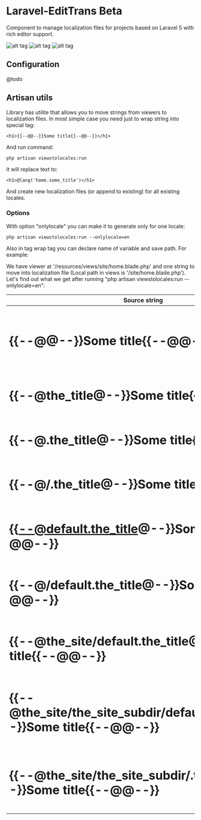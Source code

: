 # Laravel-EditTrans Beta

Component to manage localization files for projects based on Laravel 5 with rich editor support.

![alt tag](http://ambermuseum.ru/upl/ckeditor/2016-04-05_19-50-58.png)
![alt tag](http://ambermuseum.ru/upl/ckeditor/2016-04-05_19-54-41.png)
![alt tag](http://ambermuseum.ru/upl/ckeditor/2016-04-05_19-58-16.png)

## Configuration

@todo

## Artisan utils

Library has utilite that allows you to move strings from viewers to localization files.
In most simple case you need just to wrap string into special tag:

```
<h1>{{--@@--}}Some title{{--@@--}}</h1>
```

And run command:

```
php artisan viewstolocales:run
```

It will replace text to:

```
<h1>@lang('home.some_title')</h1>
```

And create new localization files (or append to existing) for all existing locales.

### Options

With option "onlylocale" you can make it to generate only for one locale:

```
php artisan viewstolocales:run --onlylocale=en
```

Also in tag wrap tag you can declare name of variable and save path. For example:

We have viewer at '/resources/views/site/home.blade.php' and one string to move into localization file (Local path in views is '/site/home.blade.php').
Let's find out what we get after running "php artisan viewstolocales:run --onlylocale=en":

Source string        |    Final string    | Final localization file | Comment
---------------------|--------------------|-------------------------|---------------------|
<h1>{{--@@--}}Some title{{--@@--}}</h1>             | <h1>@lang('site/home.some_title')</h1>  | /resources/lang/en/site/home.php     ["some_title" => "Some title"]   | Use original dir and file name, generate var name based on var text. |
<h1>{{--@the_title@--}}Some title{{--@@--}}</h1>    | <h1>@lang('site/home.the_title')</h1>   | /resources/lang/en/site/home.php     ["the_title"  => "Some title"]   | Use original dir and file name, set var name. |
<h1>{{--@.the_title@--}}Some title{{--@@--}}</h1>   | <h1>@lang('site/home.the_title')</h1>   | /resources/lang/en/site/home.php     ["the_title"  => "Some title"]   | Same |
<h1>{{--@/.the_title@--}}Some title{{--@@--}}</h1>  | <h1>@lang('home.the_title')</h1>        | /resources/lang/en/home.php          ["the_title"  => "Some title"]   | Put in root, user original file name, set var name. |
<h1>{{--@default.the_title@--}}Some title{{--@@--}}</h1>          | <h1>@lang('site/default.the_title')</h1>       /resources/lang/en/site/default.php    | ["the_title" => "Some title"]     | Use original dir, set file name and var name. |
<h1>{{--@/default.the_title@--}}Some title{{--@@--}}</h1>         | <h1>@lang('site/default.the_title')</h1>       /resources/lang/en/site/default.php      |  ["the_title" => "Some title"]  | Put in root, set file name and var name. |
<h1>{{--@the_site/default.the_title@--}}Some title{{--@@--}}</h1> | <h1>@lang('the_site/default.the_title')</h1>   /resources/lang/en/the_site/default.php  |  ["the_title" => "Some title"] |  Set dir name, file name and var name. |
<h1>{{--@the_site/the_site_subdir/default.the_title@--}}Some title{{--@@--}}</h1> |  <h1>@lang('the_site/the_site_subdir/default.the_title')</h1>   /resources/lang/en/the_site/the_site_subdir/default.php   | ["the_title" => "Some title"] |  Set dir name with subdir, set file name and var name. |
<h1>{{--@the_site/the_site_subdir/.the_title@--}}Some title{{--@@--}}</h1> |   <h1>@lang('the_site/the_site_subdir/home.the_title')</h1>      /resources/lang/en/the_site/the_site_subdir/home.php      | ["the_title" => "Some title"] |  Set dir name with subdir, use original file name and set var name. |
